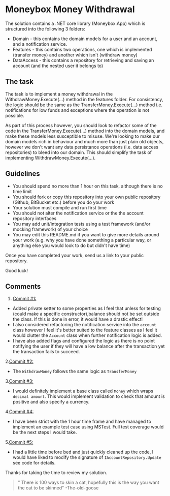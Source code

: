 # Moneybox Money Withdrawal

The solution contains a .NET core library (Moneybox.App) which is structured into the following 3 folders:

* Domain - this contains the domain models for a user and an account, and a notification service.
* Features - this contains two operations, one which is implemented (transfer money) and another which isn't (withdraw money)
* DataAccess - this contains a repository for retrieving and saving an account (and the nested user it belongs to)

## The task

The task is to implement a money withdrawal in the WithdrawMoney.Execute(...) method in the features folder. For consistency, the logic should be the same as the TransferMoney.Execute(...) method i.e. notifications for low funds and exceptions where the operation is not possible. 

As part of this process however, you should look to refactor some of the code in the TransferMoney.Execute(...) method into the domain models, and make these models less susceptible to misuse. We're looking to make our domain models rich in behaviour and much more than just plain old objects, however we don't want any data persistance operations (i.e. data access repositories) to bleed into our domain. This should simplify the task of implementing WithdrawMoney.Execute(...).

## Guidelines

* You should spend no more than 1 hour on this task, although there is no time limit
* You should fork or copy this repository into your own public repository (Github, BitBucket etc.) before you do your work
* Your solution must compile and run first time
* You should not alter the notification service or the the account repository interfaces
* You may add unit/integration tests using a test framework (and/or mocking framework) of your choice
* You may edit this README.md if you want to give more details around your work (e.g. why you have done something a particular way, or anything else you would look to do but didn't have time)

Once you have completed your work, send us a link to your public repository.

Good luck!

## Comments

1. [Commit #1:](https://github.com/the-old-goose/moneybox-withdrawal/commit/3b67c855920922d68f389b602c0a67f25dc7fec5)
* Added private setter to some properties as I feel that unless for testing (could make a specific constructor),balance should not be set outside the class. If this is done in error, it would have a drastic effect! 
* I also considered refactoring the notification service into the `account` class however I feel it's better suited to the feature classes as I feel it would clutter the `Account` class when further notification logic is added. 
* I have also added flags and configured the logic as there is no point notifying the user if they will have a low balance after the transaction yet the transaction fails to succeed.

2.[Commit #2:](https://github.com/the-old-goose/moneybox-withdrawal/commit/f9fde68ca5d18fea1cd81e5197a3eab1b3e91ee5)
* The `WithdrawMoney` follows the same logic as `TransferMoney`

3.[Commit #3:](https://github.com/the-old-goose/moneybox-withdrawal/commit/043ec583acc6a8a34f28711b0e4d8c8765609c35)
* I would definitely implement a base class called `Money` which wraps `decimal amount`. This would implement validation to check that amount is positive and also specify a currency.

4.[Commit #4:](https://github.com/the-old-goose/moneybox-withdrawal/commit/ed266ae8285783eb9ea6c12da5c005a6ad837e97)
* I have been strict with the 1 hour time frame and have managed to implement an example test case using MSTest. Full test coverage would be the next steps I would take.

5.[Commit #5:](https://github.com/the-old-goose/moneybox-withdrawal/commit/552567e181da849c98d5ca0c3b52d5779eaed861)
* I had a little time before bed and just quickly cleaned up the code, I would have liked to modify the signature of `IAccountRepository.Update` see code for details.

Thanks for taking the time to review my solution.

> " There is 100 ways to skin a cat,
>     hopefully this is the way you want the cat to be skinned" -The-old-goose
